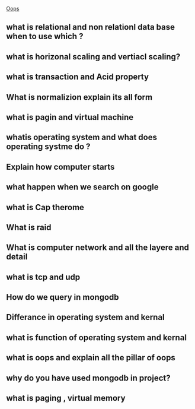
[Oops ](Dsa/DsaProblems.md)


## what is relational and non relationl data base when to use which ?
## what is horizonal scaling and vertiacl scaling?
## what is transaction and Acid property
##  What is normalizion explain its all form
## what is pagin and virtual machine
## whatis operating system and what does operating systme do ?
## Explain how computer starts
## what happen when we search on google
## what is Cap therome
## What is raid
## What is computer network and all the layere and detail
## what is tcp and udp
## How do we query in mongodb
## Differance in operating system and kernal
## what is function of operating system and kernal
## what is oops and explain all the pillar of oops
## why do you have used mongodb in project?
## what is paging , virtual memory